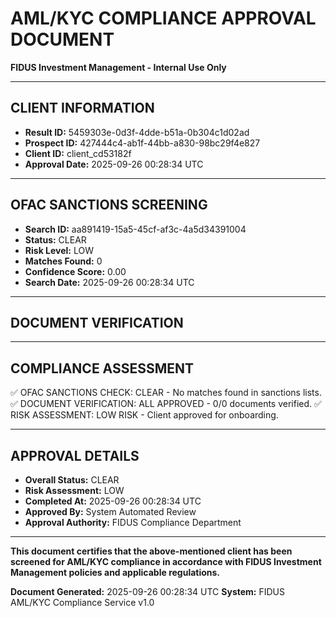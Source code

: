 
# AML/KYC COMPLIANCE APPROVAL DOCUMENT
**FIDUS Investment Management - Internal Use Only**

---

## CLIENT INFORMATION
- **Result ID:** 5459303e-0d3f-4dde-b51a-0b304c1d02ad
- **Prospect ID:** 427444c4-ab1f-44bb-a830-98bc29f4e827
- **Client ID:** client_cd53182f
- **Approval Date:** 2025-09-26 00:28:34 UTC

---

## OFAC SANCTIONS SCREENING
- **Search ID:** aa891419-15a5-45cf-af3c-4a5d34391004
- **Status:** CLEAR
- **Risk Level:** LOW
- **Matches Found:** 0
- **Confidence Score:** 0.00
- **Search Date:** 2025-09-26 00:28:34 UTC

---

## DOCUMENT VERIFICATION

---

## COMPLIANCE ASSESSMENT
✅ OFAC SANCTIONS CHECK: CLEAR - No matches found in sanctions lists.
✅ DOCUMENT VERIFICATION: ALL APPROVED - 0/0 documents verified.
✅ RISK ASSESSMENT: LOW RISK - Client approved for onboarding.

---

## APPROVAL DETAILS
- **Overall Status:** CLEAR
- **Risk Assessment:** LOW
- **Completed At:** 2025-09-26 00:28:34 UTC
- **Approved By:** System Automated Review
- **Approval Authority:** FIDUS Compliance Department

---

**This document certifies that the above-mentioned client has been screened for AML/KYC compliance in accordance with FIDUS Investment Management policies and applicable regulations.**

**Document Generated:** 2025-09-26 00:28:34 UTC
**System:** FIDUS AML/KYC Compliance Service v1.0
